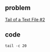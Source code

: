 ## problem
[Tail of a Text File #2](https://www.hackerrank.com/challenges/text-processing-tail-2/problem)

## code
```shell
tail -c 20
```